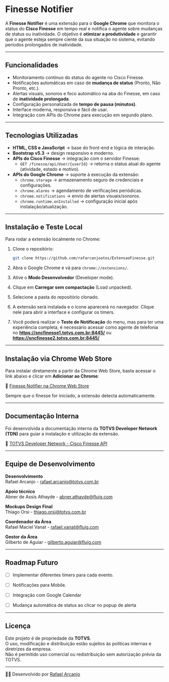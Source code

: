 # Finesse Notifier

A **Finesse Notifier** é uma extensão para o **Google Chrome** que monitora o status do **Cisco Finesse** em tempo real e notifica o agente sobre mudanças de status ou inatividade. O objetivo é **otimizar a produtividade** e garantir que o agente esteja sempre ciente da sua situação no sistema, evitando períodos prolongados de inatividade.


---


## Funcionalidades
- Monitoramento contínuo do status do agente no Cisco Finesse.
- Notificações automáticas em caso de **mudança de status** (Pronto, Não Pronto, etc.).
- Alertas visuais, sonoros e foco automático na aba do Finesse, em caso de **inatividade prolongada**. 
- Configuração personalizada de **tempo de pausa (minutos)**.
- Interface moderna, responsiva e fácil de usar.
- Integração com APIs do Chrome para execução em segundo plano.


---


## Tecnologias Utilizadas

- **HTML, CSS e JavaScript** → base do front-end e lógica de interação.
- **Bootstrap v5.3** → design responsivo e moderno.
- **APIs do Cisco Finesse** → integração com o servidor Finesse:
  - `GET /finesse/api/User/{userId}` → retorna o status atual do agente (atividade, estado e motivo).
- **APIs do Google Chrome** → suporte à execução da extensão:
  - `chrome.storage` → armazenamento seguro de credenciais e configurações.
  - `chrome.alarms` → agendamento de verificações periódicas.
  - `chrome.notifications` → envio de alertas visuais/sonoros.
  - `chrome.runtime.onInstalled` → configuração inicial após instalação/atualização.


---


## Instalação e Teste Local

Para rodar a extensão localmente no Chrome:

1. Clone o repositório:
   ```bash
   git clone https://github.com/rafarcanjoatos/ExtensaoFinesse.git
   ```

2. Abra o Google Chrome e vá para `chrome://extensions/`.

3. Ative o **Modo Desenvolvedor** (Developer mode).

4. Clique em **Carregar sem compactação** (Load unpacked).

5. Selecione a pasta do repositório clonado.

6. A extensão será instalada e o ícone aparecerá no navegador. Clique nele para abrir a interface e configurar os timers.

7. Você poderá realizar o **Teste de Notificação** do menu, mas para ter uma experiência completa, é necessário acessar como agente de telefonia no **https://sncfinesse1.totvs.com.br:8445/** ou **https://sncfinesse2.totvs.com.br:8445/**


---


## Instalação via Chrome Web Store

Para instalar diretamente a partir da Chrome Web Store, basta acessar o link abaixo e clicar em **Adicionar ao Chrome**:

🔗 [Finesse Notifier na Chrome Web Store](https://chromewebstore.google.com/detail/finesse-notifier/cglkkcedledghdpkbopambajgmjmkkab)

Sempre que o finesse for iniciado, a extensão detecta automaticamente.


---


## Documentação Interna

Foi desenvolvida a documentação interna da **TOTVS Developer Network (TDN)** para guiar a instalação e utilização da extensão.

🔗 [TOTVS Developer Network - Cisco Finesse API](https://tdn.totvs.com/pages/viewpage.action?pageId=961629221)


---


## Equipe de Desenvolvimento

**Desenvolvimento**  
Rafael Arcanjo - rafael.arcanjo@totvs.com.br

**Apoio técnico**  
Abner de Assis Athayde - abner.athayde@fluig.com

**Mockups Design Final**  
Thiago Orsi - thiago.orsi@totvs.com.br

**Coordenador da Área**  
Rafael Maciel Vanat - rafael.vanat@fluig.com

**Gestor da Área**  
Gilberto de Aguiar - gilberto.aguiar@fluig.com


---


## Roadmap Futuro
- [ ] Implementar diferentes timers para cada evento.
- [ ] Notificações para Mobile.
- [ ] Integração com Google Calendar
- [ ] Mudança automática de status ao clicar no popup de alerta


---


## Licença
Este projeto é de propriedade da **TOTVS**.  
O uso, modificação e distribuição estão sujeitos às políticas internas e diretrizes da empresa.  
Não é permitido uso comercial ou redistribuição sem autorização prévia da TOTVS.


---


👨‍💻 Desenvolvido por [Rafael Arcanjo](https://github.com/rafarcanjoatos)
